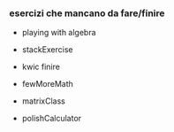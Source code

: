 ### esercizi che mancano da fare/finire

- playing with algebra

- stackExercise

- kwic finire

- fewMoreMath

- matrixClass

- polishCalculator